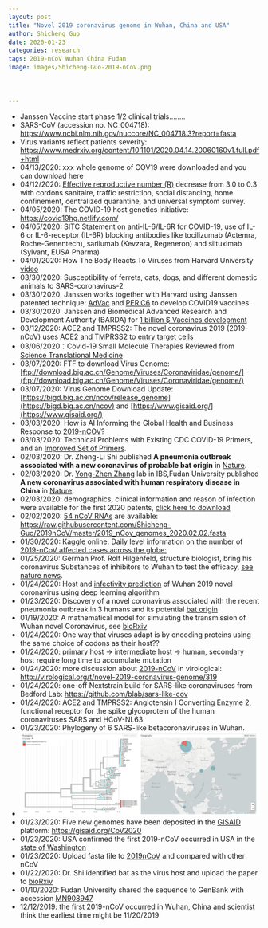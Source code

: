 ```yaml
---
layout: post
title: "Novel 2019 coronavirus genome in Wuhan, China and USA"
author: Shicheng Guo
date: 2020-01-23
categories: research
tags: 2019-nCoV Wuhan China Fudan 
image: images/Shicheng-Guo-2019-nCoV.png



---
```

* Janssen Vaccine start phase 1/2 clinical trials........ 
* SARS-CoV (accession no. NC_004718): https://www.ncbi.nlm.nih.gov/nuccore/NC_004718.3?report=fasta
* Virus variants reflect patients severity: https://www.medrxiv.org/content/10.1101/2020.04.14.20060160v1.full.pdf+html
* 04/13/2020: xxx whole genome of COV19 were downloaded and you can download here 
* 04/12/2020: [Effective reproductive number (R)](https://www.healthknowledge.org.uk/public-health-textbook/research-methods/1a-epidemiology/epidemic-theory) decrease from 3.0 to 0.3 with cordons sanitaire, traffic restriction, social distancing, home confinement, centralized quarantine, and universal symptom survey.
* 04/05/2020:  The COVID-19 host genetics initiative: https://covid19hg.netlify.com/
* 04/05/2020:  SITC Statement on anti-IL-6/IL-6R for COVID-19,  use of IL-6 or IL-6-receptor (IL-6R) blocking antibodies like tocilizumab (Actemra, Roche-Genentech), sarilumab (Kevzara, Regeneron) and siltuximab (Sylvant, EUSA Pharma) 
* 04/01/2020:  How The Body Reacts To Viruses from Harvard University [video](https://onlinelearning.hms.harvard.edu/hmx/immunity/?utm_source=HMX+Interest+List&utm_campaign=3fff032d9c-2020_04_03_IMMURESOURCE&utm_medium=email&utm_term=0_d0e0e2c62c-3fff032d9c-137311193)
* 03/30/2020: Susceptibility of ferrets, cats, dogs, and different domestic animals to SARS-coronavirus-2 
* 03/30/2020: Janssen works together with Harvard using Janssen patented technique: [AdVac](https://www.janssen.com/infectious-diseases-and-vaccines/patented-technologies) and [PER.C6](https://www.janssen.com/infectious-diseases-and-vaccines/patented-technologies) to develop COVID19 vaccines. 
* 03/30/2020: Janssen and Biomedical Advanced Research and Development Authority (BARDA) for [1 billion $ Vaccines development](https://www.jnj.com/johnson-johnson-announces-a-lead-vaccine-candidate-for-covid-19-landmark-new-partnership-with-u-s-department-of-health-human-services-and-commitment-to-supply-one-billion-vaccines-worldwide-for-emergency-pandemic-use)
* 03/12/2020: ACE2 and TMPRSS2: The novel coronavirus 2019 (2019-nCoV) uses ACE2 and TMPRSS2 to [entry target cells](https://www.biorxiv.org/content/10.1101/2020.01.31.929042v1)
* 03/06/2020：Covid-19 Small Molecule Therapies Reviewed from [Science Translational Medicine](https://blogs.sciencemag.org/pipeline/archives/2020/03/06/covid-19-small-molecule-therapies-reviewed)
* 03/07/2020: FTF to download Virus Genome: [ftp://download.big.ac.cn/Genome/Viruses/Coronaviridae/genome/](ftp://download.big.ac.cn/Genome/Viruses/Coronaviridae/genome/)
* 03/07/2020: Virus Genome Download Update: [https://bigd.big.ac.cn/ncov/release_genome](https://bigd.big.ac.cn/ncov) and [https://www.gisaid.org/](https://www.gisaid.org/)
* 03/03/2020: How is AI Informing the Global Health and Business Response to [2019-nCOV](https://www.natlawreview.com/article/how-ai-informing-global-health-and-business-response-to-2019-ncov)? 
* 03/03/2020: Technical Problems with Existing CDC COVID-19 Primers, and an [Improved Set of Primers](https://tomeraltman.net/2020/03/03/technical-problems-COVID-primers.html).
* 02/03/2020: Dr. Zheng-Li Shi published **A pneumonia outbreak associated with a new coronavirus of probable bat origin** in [Nature](https://www.nature.com/articles/s41586-020-2012-7).
* 02/03/2020: Dr. [Yong-Zhen Zhang](https://www.researchgate.net/profile/Yong-Zhen_Zhang2) lab in IBS,Fudan University published **A new coronavirus associated with human respiratory disease in China** in [Nature](https://www.nature.com/articles/s41586-020-2008-3)
* 02/03/2020: demographics, clinical information and reason of infection were available for the first 2020 patents, [click here to download](https://github.com/Shicheng-Guo/Shicheng-Guo.Github.io/blob/master/images/nCoV2019_2020_line_list_open_clinical_demographics_reason.xlsx)
* 02/02/2020: [54 nCoV RNAs](https://raw.githubusercontent.com/Shicheng-Guo/2019nCoV/master/2019_nCov_genomes_2020.02.02.fasta) are available: https://raw.githubusercontent.com/Shicheng-Guo/2019nCoV/master/2019_nCov_genomes_2020.02.02.fasta
* 01/30/2020: Kaggle online: Daily level information on the number of [2019-nCoV affected cases across the globe:]( https://www.kaggle.com/sudalairajkumar/novel-corona-virus-2019-dataset)
* 01/25/2020: German Prof. Rolf Hilgenfeld, structure biologist, bring his coronavirus Substances of inhibitors to Wuhan to test the efficacy, [see nature news](http://nature.webvpn.ustc.edu.cn/articles/d41586-020-00190-6).
* 01/24/2020: Host and [infectivity prediction](http://www.biorxiv.org/content/10.1101/2020.01.21.914044v2.full.pdf) of Wuhan 2019 novel coronavirus using deep learning algorithm
* 01/23/2020: Discovery of a novel coronavirus associated with the recent pneumonia outbreak in 3 humans and its potential [bat origin](http://www.biorxiv.org/content/10.1101/2020.01.22.914952v2.full.pdf)
* 01/19/2020: A mathematical model for simulating the transmission of Wuhan novel Coronavirus, see [bioRxiv](http://www.biorxiv.org/content/10.1101/2020.01.19.911669v1.full.pdf)
* 01/24/2020: One way that viruses adapt is by encoding proteins using the same choice of codons as their host??
* 01/24/2020: primary host ->  intermediate host -> human, secondary host require long time to accumulate mutation
* 01/24/2020: more discussion about [2019-nCoV](http://virological.org/t/novel-2019-coronavirus-genome/319) in virological: http://virological.org/t/novel-2019-coronavirus-genome/319
* 01/24/2020: one-off Nextstrain build for SARS-like coronaviruses from Bedford Lab: https://github.com/blab/sars-like-cov
* 01/24/2020: ACE2 and TMPRSS2: Angiotensin I Converting Enzyme 2,  functional receptor for the spike glycoprotein of the human coronaviruses SARS and HCoV-NL63.
* 01/23/2020: Phylogeny of 6 SARS-like betacoronaviruses in Wuhan. 
* ![Phylogeny](https://raw.githubusercontent.com/Shicheng-Guo/Shicheng-Guo.Github.io/master/images/Shicheng-Guo-2019-nCoV-SARS.JPG)
* 01/23/2020: Five new genomes have been deposited in the [GISAID](https://gisaid.org/CoV2020) platform: https://gisaid.org/CoV2020
* 01/23/2020: USA confirmed the first 2019-nCoV occurred in USA in the [state of Washington](https://www.cdc.gov/media/releases/2020/p0121-novel-coronavirus-travel-case.html)
* 01/23/2020: Upload fasta file to [2019nCoV](https://raw.githubusercontent.com/Shicheng-Guo/2019nCoV/master/2019-nCoV-sequence.fasta) and compared with other nCoV
* 01/22/2020: Dr. Shi identified bat as the virus host and upload the paper to [bioRxiv](https://www.biorxiv.org/content/10.1101/2020.01.22.914952v2)
* 01/10/2020: Fudan University shared the sequence to GenBank with accession [MN908947](https://www.ncbi.nlm.nih.gov/nuccore/MN908947)
* 12/12/2019: the first 2019-nCoV occurred in Wuhan, China and scientist think the earliest time might be 11/20/2019
